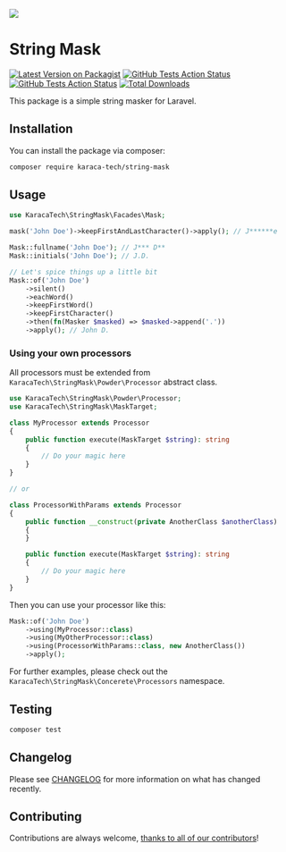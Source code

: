 ![](https://banners.beyondco.de/StringMask.png?theme=light&packageManager=composer+require&packageName=karaca-tech%2Fstring-mask&pattern=hideout&style=style_1&description=A+simple+string+masker&md=1&showWatermark=1&fontSize=125px&images=eye-off)
# String Mask
[![Latest Version on Packagist](https://img.shields.io/packagist/v/karaca-tech/string-mask.svg?style=flat-square)](https://packagist.org/packages/karaca-tech/string-mask)
[![GitHub Tests Action Status](https://img.shields.io/github/actions/workflow/status/karaca-tech/string-mask/run-tests.yml?label=tests&branch=main)](https://github.com/karaca-tech/string-mask/actions?query=workflow%3Arun-tests+branch%3Amain)
[![GitHub Tests Action Status](https://img.shields.io/github/actions/workflow/status/karaca-tech/string-mask/static-analysis.yml?label=static%20analysis&branch=main)](https://github.com/karaca-tech/string-mask/actions?query=workflow%3Astatic-analysis+branch%3Amain)
[![Total Downloads](https://img.shields.io/packagist/dt/karaca-tech/string-mask.svg?style=flat-square)](https://packagist.org/packages/karaca-tech/string-mask)

This package is a simple string masker for Laravel. 

## Installation

You can install the package via composer:

```bash
composer require karaca-tech/string-mask
```

## Usage

```php
use KaracaTech\StringMask\Facades\Mask;

mask('John Doe')->keepFirstAndLastCharacter()->apply(); // J******e

Mask::fullname('John Doe'); // J*** D**
Mask::initials('John Doe'); // J.D.

// Let's spice things up a little bit
Mask::of('John Doe')
    ->silent()
    ->eachWord()
    ->keepFirstWord()
    ->keepFirstCharacter()
    ->then(fn(Masker $masked) => $masked->append('.'))
    ->apply(); // John D.
```

### Using your own processors

All processors must be extended from `KaracaTech\StringMask\Powder\Processor` abstract class.

```php
use KaracaTech\StringMask\Powder\Processor;
use KaracaTech\StringMask\MaskTarget;

class MyProcessor extends Processor
{
    public function execute(MaskTarget $string): string
    {
        // Do your magic here
    }
}

// or

class ProcessorWithParams extends Processor
{
    public function __construct(private AnotherClass $anotherClass)
    {
    }

    public function execute(MaskTarget $string): string
    {
        // Do your magic here
    }
}
```

Then you can use your processor like this:

```php
Mask::of('John Doe')
    ->using(MyProcessor::class)
    ->using(MyOtherProcessor::class)
    ->using(ProcessorWithParams::class, new AnotherClass())
    ->apply();
```

For further examples, please check out the `KaracaTech\StringMask\Concerete\Processors` namespace.

## Testing

```bash
composer test
```

## Changelog

Please see [CHANGELOG](CHANGELOG.md) for more information on what has changed recently.

## Contributing
Contributions are always welcome, [thanks to all of our contributors](https://github.com/Karaca-Tech/string-mask/graphs/contributors)!